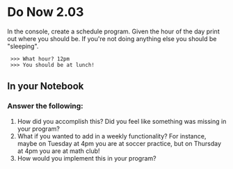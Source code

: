 # Do Now 2.03

In the console, create a schedule program. Given the hour of the day print out where you should be. If you're not doing anything else you should be "sleeping".

```
 >>> What hour? 12pm
 >>> You should be at lunch!
 ```

## In your Notebook
### Answer the following:


1. How did you accomplish this? Did you feel like something was missing in your program?  
2. What if you wanted to add in a weekly functionality? For instance, maybe on Tuesday at 4pm you are at soccer practice, but on Thursday at 4pm you are at math club! 
3. How would you implement this in your program? 

